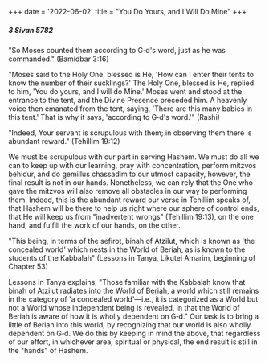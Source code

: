 +++
date = '2022-06-02'
title = "You Do Yours, and I Will Do Mine"
+++

##### 3 Sivan 5782

"So Moses counted them according to G‑d's word, just as he was commanded." (Bamidbar 3:16)

"Moses said to the Holy One, blessed is He, 'How can I enter their tents to know the number of their sucklings?' The Holy One, blessed is He, replied to him, 'You do yours, and I will do Mine.' Moses went and stood at the entrance to the tent, and the Divine Presence preceded him. A heavenly voice then emanated from the tent, saying, 'There are this many babies in this tent.' That is why it says, 'according to G‑d's word.'" (Rashi)

"Indeed, Your servant is scrupulous with them; in observing them there is abundant reward." (Tehillim 19:12)

We must be scrupulous with our part in serving Hashem. We must do all we can to keep up with our learning, pray with concentration, perform mitzvos behidur, and do gemillus chassadim to our utmost capacity, however, the final result is not in our hands. Nonetheless, we can rely that the One who gave the mitzvos will also remove all obstacles in our way to performing them. Indeed, this is the abundant reward our verse in Tehillim speaks of, that Hashem will be there to help us right where our sphere of control ends, that He will keep us from "inadvertent wrongs" (Tehillim 19:13), on the one hand, and fulfill the work of our hands, on the other.

"This being, in terms of the sefirot, binah of Atzilut, which is known as 'the concealed world' which nests in the World of Beriah, as is known to the students of the Kabbalah" (Lessons in Tanya, Likutei Amarim, beginning of Chapter 53)

Lessons in Tanya explains, "Those familiar with the Kabbalah know that binah of Atzilut radiates into the World of Beriah, a world which still remains in the category of 'a concealed world'—i.e., it is categorized as a World but not a World whose independent being is revealed, in that the World of Beriah is aware of how it is wholly dependent on G‑d." Our task is to bring a little of Beriah into this world, by recognizing that our world is also wholly dependent on G‑d. We do this by keeping in mind the above, that regardless of our effort, in whichever area, spiritual or physical, the end result is still in the "hands" of Hashem.
